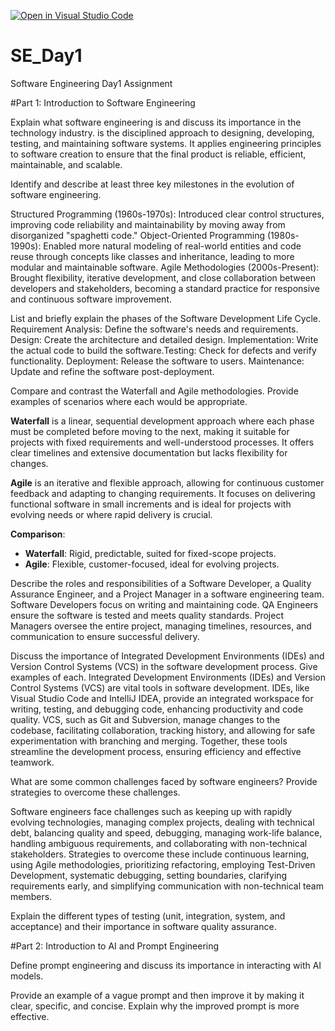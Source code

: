 [![Open in Visual Studio Code](https://classroom.github.com/assets/open-in-vscode-2e0aaae1b6195c2367325f4f02e2d04e9abb55f0b24a779b69b11b9e10269abc.svg)](https://classroom.github.com/online_ide?assignment_repo_id=15567900&assignment_repo_type=AssignmentRepo)
# SE_Day1
Software Engineering Day1 Assignment

#Part 1: Introduction to Software Engineering

Explain what software engineering is and discuss its importance in the technology industry.
is the disciplined approach to designing, developing, testing, and maintaining software systems. It applies engineering principles to software creation to ensure that the final product is reliable, efficient, maintainable, and scalable.

Identify and describe at least three key milestones in the evolution of software engineering.

Structured Programming (1960s-1970s): Introduced clear control structures, improving code reliability and maintainability by moving away from disorganized "spaghetti code."
Object-Oriented Programming (1980s-1990s): Enabled more natural modeling of real-world entities and code reuse through concepts like classes and inheritance, leading to more modular and maintainable software.
Agile Methodologies (2000s-Present): Brought flexibility, iterative development, and close collaboration between developers and stakeholders, becoming a standard practice for responsive and continuous software improvement.

List and briefly explain the phases of the Software Development Life Cycle.
Requirement Analysis: Define the software's needs and requirements.
Design: Create the architecture and detailed design.
Implementation: Write the actual code to build the software.Testing: Check for defects and verify functionality.
Deployment: Release the software to users.
Maintenance: Update and refine the software post-deployment.

Compare and contrast the Waterfall and Agile methodologies. Provide examples of scenarios where each would be appropriate.

**Waterfall** is a linear, sequential development approach where each phase must be completed before moving to the next, making it suitable for projects with fixed requirements and well-understood processes. It offers clear timelines and extensive documentation but lacks flexibility for changes.

**Agile** is an iterative and flexible approach, allowing for continuous customer feedback and adapting to changing requirements. It focuses on delivering functional software in small increments and is ideal for projects with evolving needs or where rapid delivery is crucial.

**Comparison**:
- **Waterfall**: Rigid, predictable, suited for fixed-scope projects.
- **Agile**: Flexible, customer-focused, ideal for evolving projects.


Describe the roles and responsibilities of a Software Developer, a Quality Assurance Engineer, and a Project Manager in a software engineering team.
Software Developers focus on writing and maintaining code.
QA Engineers ensure the software is tested and meets quality standards.
Project Managers oversee the entire project, managing timelines, resources, and communication to ensure successful delivery.

Discuss the importance of Integrated Development Environments (IDEs) and Version Control Systems (VCS) in the software development process. Give examples of each.
Integrated Development Environments (IDEs) and Version Control Systems (VCS) are vital tools in software development. IDEs, like Visual Studio Code and IntelliJ IDEA, provide an integrated workspace for writing, testing, and debugging code, enhancing productivity and code quality. VCS, such as Git and Subversion, manage changes to the codebase, facilitating collaboration, tracking history, and allowing for safe experimentation with branching and merging. Together, these tools streamline the development process, ensuring efficiency and effective teamwork.

What are some common challenges faced by software engineers? Provide strategies to overcome these challenges.

Software engineers face challenges such as keeping up with rapidly evolving technologies, managing complex projects, dealing with technical debt, balancing quality and speed, debugging, managing work-life balance, handling ambiguous requirements, and collaborating with non-technical stakeholders. Strategies to overcome these include continuous learning, using Agile methodologies, prioritizing refactoring, employing Test-Driven Development, systematic debugging, setting boundaries, clarifying requirements early, and simplifying communication with non-technical team members.

Explain the different types of testing (unit, integration, system, and acceptance) and their importance in software quality assurance.


#Part 2: Introduction to AI and Prompt Engineering


Define prompt engineering and discuss its importance in interacting with AI models.


Provide an example of a vague prompt and then improve it by making it clear, specific, and concise. Explain why the improved prompt is more effective.
